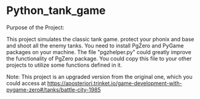 # Python_tank_game

Purpose of the Project: 

This project simulates the classic tank game. protect your phonix and base and shoot all the enemy tanks. 
You need to install PgZero and PyGame packages on your machine.
The file "pgzhelper.py" could greatly improve the functionality of PgZero package. You could copy this file to your other projects to utilize some functions defined in it.

Note:
This project is an upgraded version from the original one, which you could access at
https://aposteriori.trinket.io/game-development-with-pygame-zero#/tanks/battle-city-1985 
